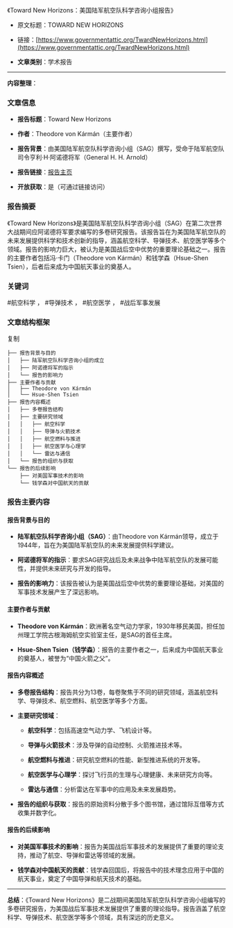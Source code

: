 《Toward New Horizons：美国陆军航空队科学咨询小组报告》
    
- 原文标题：TOWARD NEW HORIZONS
    
- 链接：[https://www.governmentattic.org/TwardNewHorizons.html](https://www.governmentattic.org/TwardNewHorizons.html)
    
- **文章类别**：学术报告
    

---

**内容整理**：

### 文章信息

- **报告标题**：Toward New Horizons
    
- **作者**：Theodore von Kármán（主要作者）
    
- **报告背景**：由美国陆军航空队科学咨询小组（SAG）撰写，受命于陆军航空队司令亨利·H·阿诺德将军（General H. H. Arnold）
    
- **报告链接**：[报告主页](https://www.governmentattic.org/TwardNewHorizons.html)
    
- **开放获取**：是（可通过链接访问）
    

### 报告摘要

《Toward New Horizons》是美国陆军航空队科学咨询小组（SAG）在第二次世界大战期间应阿诺德将军要求编写的多卷研究报告。该报告旨在为美国陆军航空队的未来发展提供科学和技术创新的指导，涵盖航空科学、导弹技术、航空医学等多个领域。报告的影响力巨大，被认为是美国战后空中优势的重要理论基础之一。报告的主要作者包括冯·卡门（Theodore von Kármán）和钱学森（Hsue-Shen Tsien），后者后来成为中国航天事业的奠基人。

### 关键词

#航空科学 ， #导弹技术 ， #航空医学 ， #战后军事发展

### 文章结构框架

复制

```
├── 报告背景与目的
│   ├── 陆军航空队科学咨询小组的成立
│   ├── 阿诺德将军的指示
│   └── 报告的影响力
├── 主要作者与贡献
│   ├── Theodore von Kármán
│   └── Hsue-Shen Tsien
├── 报告内容概述
│   ├── 多卷报告结构
│   ├── 主要研究领域
│   │   ├── 航空科学
│   │   ├── 导弹与火箭技术
│   │   ├── 航空燃料与推进
│   │   ├── 航空医学与心理学
│   │   └── 雷达与通信
│   └── 报告的组织与获取
└── 报告的后续影响
    ├── 对美国军事技术的影响
    └── 钱学森对中国航天的贡献
```

### 报告主要内容

#### 报告背景与目的

- **陆军航空队科学咨询小组（SAG）**：由Theodore von Kármán领导，成立于1944年，旨在为美国陆军航空队的未来发展提供科学建议。
    
- **阿诺德将军的指示**：要求SAG研究战后及未来战争中陆军航空队的发展可能性，并提供未来研究与开发的指导。
    
- **报告的影响力**：该报告被认为是美国战后空中优势的重要理论基础，对美国的军事技术发展产生了深远影响。
    

#### 主要作者与贡献

- **Theodore von Kármán**：欧洲著名空气动力学家，1930年移民美国，担任加州理工学院古根海姆航空实验室主任，是SAG的首任主席。
    
- **Hsue-Shen Tsien（钱学森）**：报告的主要作者之一，后来成为中国航天事业的奠基人，被誉为“中国火箭之父”。
    

#### 报告内容概述

- **多卷报告结构**：报告共分为13卷，每卷聚焦于不同的研究领域，涵盖航空科学、导弹技术、航空燃料、航空医学等多个方面。
    
- **主要研究领域**：
    
    - **航空科学**：包括高速空气动力学、飞机设计等。
        
    - **导弹与火箭技术**：涉及导弹的自动控制、火箭推进技术等。
        
    - **航空燃料与推进**：研究航空燃料的性能、新型推进系统的开发等。
        
    - **航空医学与心理学**：探讨飞行员的生理与心理健康、未来研究方向等。
        
    - **雷达与通信**：分析雷达在军事中的应用及未来发展趋势。
        
- **报告的组织与获取**：报告的原始资料分散于多个图书馆，通过馆际互借等方式收集并数字化。
    

#### 报告的后续影响

- **对美国军事技术的影响**：报告为美国战后军事技术的发展提供了重要的理论支持，推动了航空、导弹和雷达等领域的发展。
    
- **钱学森对中国航天的贡献**：钱学森回国后，将报告中的技术理念应用于中国的航天事业，奠定了中国导弹和航天技术的基础。
    

---

**总结**：《Toward New Horizons》是二战期间美国陆军航空队科学咨询小组编写的多卷研究报告，为美国战后军事技术发展提供了重要的理论指导。报告涵盖了航空科学、导弹技术、航空医学等多个领域，具有深远的历史意义。
